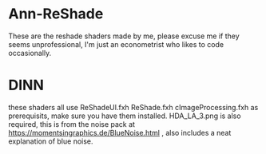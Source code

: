 # Ann-ReShade
These are the reshade shaders made by me, please excuse me if they seems unprofessional, I'm just an econometrist who likes to code occasionally.

# DINN
these shaders all use ReShadeUI.fxh ReShade.fxh cImageProcessing.fxh as prerequisits, make sure you have them installed.
HDA_LA_3.png is also required, this is from the noise pack at	https://momentsingraphics.de/BlueNoise.html , also includes a neat explanation of blue noise.
